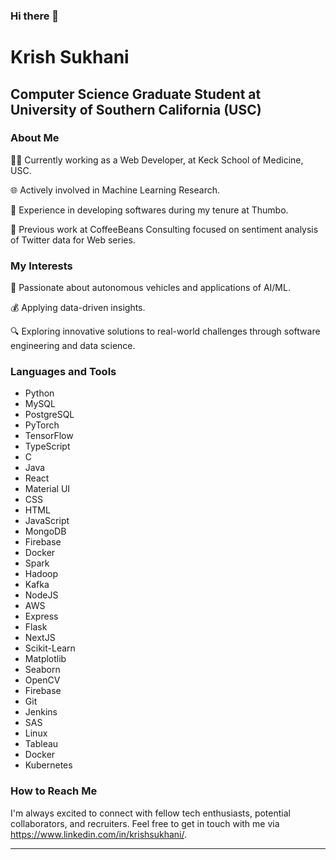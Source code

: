 ### Hi there 👋

<!--
**KrishSukhani23/KrishSukhani23** is a ✨ _special_ ✨ repository because its `README.md` (this file) appears on your GitHub profile.

Here are some ideas to get you started:

- 🔭 I’m currently working on ...
- 🌱 I’m currently learning ...
- 👯 I’m looking to collaborate on ...
- 🤔 I’m looking for help with ...
- 💬 Ask me about ...
- 📫 How to reach me: ...
- 😄 Pronouns: ...
- ⚡ Fun fact: ...
-->

# Krish Sukhani
## Computer Science Graduate Student at University of Southern California (USC)

### About Me
👩‍💻 Currently working as a Web Developer, at Keck School of Medicine, USC.

🌐 Actively involved in Machine Learning Research.

🤖 Experience in developing softwares during my tenure at Thumbo.

🏥 Previous work at CoffeeBeans Consulting focused on sentiment analysis of Twitter data for Web series.

### My Interests
🏥 Passionate about autonomous vehicles and applications of AI/ML.

💰 Applying data-driven insights.

🔍 Exploring innovative solutions to real-world challenges through software engineering and data science.

### Languages and Tools
- Python
- MySQL
- PostgreSQL
- PyTorch
- TensorFlow
- TypeScript
- C
- Java
- React
- Material UI
- CSS
- HTML
- JavaScript
- MongoDB
- Firebase
- Docker
- Spark
- Hadoop
- Kafka
- NodeJS
- AWS
- Express
- Flask
- NextJS
- Scikit-Learn
- Matplotlib
- Seaborn
- OpenCV
- Firebase
- Git
- Jenkins
- SAS
- Linux
- Tableau
- Docker
- Kubernetes

### How to Reach Me
I'm always excited to connect with fellow tech enthusiasts, potential collaborators, and recruiters. Feel free to get in touch with me via https://www.linkedin.com/in/krishsukhani/.

---
